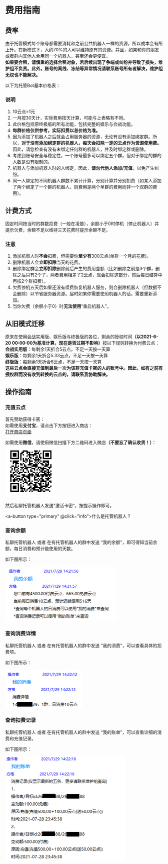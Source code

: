 # 费用指南
## 费率
由于托管模式每个账号都需要消耗和之前公共机器人一样的资源，所以成本会有所上升。在新模式下，大约70%的人可以维持原有的资费。并且，如果和你的朋友或者群内其他人合用同一个机器人，甚至还会更便宜。  
<b>如果要合租，请慎重的选择合租对象，若后续出现了争端或纠纷并导致了损失，维护组不负责。此外，账号的离线、冻结等异常情况请联系账号所有者解决，维护组无权也不能解决。</b>


以下为托管Bot基本价格表：


<template>
    <a-table :pagination=false :columns="columns" :data-source="data">
        <a slot="group_num" slot-scope="text">{{ text }}</a>
    </a-table>
</template>



### 说明
1. 10云点=1元
2. 一月按30天计，实际费用按天计算，可能与上表略有不同。
3. 此价格包括原终极版的所有功能，包括完整的娱乐与会战功能。
4. <b>每群价格仅供参考，实际扣费以总价格为准。</b>
5. 因为添加了机器人之后就会占用服务器的资源，无论有没有添加绑定群。所以，<b>对于没有添加绑定群的机器人，每天会扣除一定的云点作为资源使用费。</b>因此，请您检查有没有未绑定任何群的机器人，并及时绑定群或删除。
6. 考虑到账号安全与稳定性，一个账号最多可以绑定五个群，但对于绑定的群的人数是没有限制的。
7. 机器人与添加机器人时的人绑定，因此，<b>请勿代他人添加/充值</b>，以免产生纠纷。
8. 同一人绑定的不同机器人群数不累计计算，分别计算并分别扣费（如某人添加了两个绑定了一个群的机器人，则费用是两个单群的费用而非一个双群的费用）。

## 计费方式
固定时间按当时的群数扣费（一般在凌晨），余额小于0时停机（停止机器人）并提示欠费，余额不足以维持三天花费时提示余额不足。

### 注意
1. 添加机器人时<b>不会</b>扣费，但需要你<b>至少有</b>300云点(单群一个月的花费)。
2. 删除机器人会<b>立即扣除</b>当天的花费。
3. 删除绑定群会<b>立即扣除</b>删除前后产生的费用差额（比如删除之前是3个群，删除之后只有2个了，两者费用相差了2云点，就会扣除这部分，然后每日结算中再按2个群扣费）。
4. 欠费停机五天后如果还没有续费恢复机器人服务，则会删除机器人（但数据不会删除）以节省服务器资源。届时如果你需要使用机器人的话，需要重新添加。
5. 当你欠费（余额小于0）时<b>无法使用</b>“重启机器人”。

## 从旧模式迁移
原来在使用会战实用版、娱乐版与终极版的各位，剩余的授权时间<b>（以2021-6-20 00:00:00为基准计算，现在是否过期不影响）</b>按以下规则转换为付费云点：  
<b>会战实用版</b>：每剩余1天折合5云点，不足一天按一天算  
<b>娱乐版</b>：每剩余1天折合5.33云点，不足一天按一天算   
<b>终极版</b>：每剩余1天折合6云点，不足一天按一天算  
<b>这些云点会直接充值到最后一次为该群充值卡密的人的账号中。因此，如有之前有授权群而没有收到转换的云点的，请联系我协助解决。</b>

## 操作指南

### 充值云点
首先赞助获得卡密：   
如需使用<b>支付宝</b>，请点击下方按钮进入商店：   
<a-button type="primary">
    <a href="http://shop.xcwbot.com" target="_blank">打开商店页面</a>
</a-button>

如需使用<b>微信</b>，请使用微信扫描下方二维码进入微店<b>（不要忘了确认收货！）</b>：  
<img src="../.vuepress/public/images/hosting/shop_qrcode.png"></img>  

然后私聊托管机器人发送“激活卡密”，按提示操作即可。

<a-button type="primary" @click="info">什么是托管机器人？</a-button>

### 查询余额
私聊托管机器人 或者 在有托管机器人的群中发送 “我的余额”，即可得知当前余额，每日消费和预计能使用的天数。

<p>如下图所示：</p>

<img src="../.vuepress/public/images/hosting/my-balance.png" ></img> 

### 查询消费详情
私聊托管机器人 或者 在有托管机器人的群中发送 “我的消费”，可以查看具体的扣费项。  

<p>如下图所示：</p>

<img src="../.vuepress/public/images/hosting/my-charge-detail.png" ></img> 

### 查询扣费记录
私聊托管机器人 或者 在有托管机器人的群中发送 “我的账单”，可以查看详细的消费和充值记录。

<p>如下图所示：</p>

<img src="../.vuepress/public/images/hosting/my-bill.png" ></img> 



<script>
    const columns = [
        {
            title: '绑定的群数(个)',
            dataIndex: 'group_num',
            key: 'group_num',
            scopedSlots: { customRender: 'group_num' },
        },
        {
            title: '总价格(云点/天)',
            dataIndex: 'total_price_daily',
            key: 'total_price_daily'
        },
        {
            title: '总价格(云点/月)',
            dataIndex: 'total_price_monthly',
            key: 'total_price_monthly'
        },
        {
            title: '每群价格(云点/天)',
            dataIndex: 'per_price_daily',
            key: 'per_price_daily',
        },
        {
            title: '每群价格(云点/月)',
            dataIndex: 'per_price_monthly',
            key: 'per_price_monthly',
        },
    ];

    const data = [
        {
            key: '1',
            group_num: 0,
            total_price_daily: 4,
            total_price_monthly: 120,
            per_price_daily: '—',
            per_price_monthly: '—'
        },
        {
            key: '2',
            group_num: 1,
            total_price_daily: 6,
            total_price_monthly: 180,
            per_price_daily: 6,
            per_price_monthly: 180
        },
        {
            key: '3',
            group_num: 2,
            total_price_daily: 8,
            total_price_monthly: 240,
            per_price_daily: 4,
            per_price_monthly: 120
        },
        {
            key: '4',
            group_num: 3,
            total_price_daily: 10,
            total_price_monthly: 300,
            per_price_daily: 3.33,
            per_price_monthly: 100
        },
        {
            key: '5',
            group_num: 4,
            total_price_daily: 11.67,
            total_price_monthly: 350,
            per_price_daily: 2.92,
            per_price_monthly: 87.5
        },
        {
            key: '6',
            group_num: 5,
            total_price_daily: 13.33,
            total_price_monthly: 400,
            per_price_daily: 2.67,
            per_price_monthly: 80
        },
    ];
    import { Modal } from 'ant-design-vue';
    export default {
        data() {
            return {
                data,
                columns,
            };
        },
        methods: {
            info() {
                this.$info({
                    title: '托管机器人是哪个！！！',
                    content: h => <b><font color="red">托管机器人</font>是指您自己托管于本平台享受服务的机器人或者我提供的用于查询、处理业务的机器人（如：3367336630）。<font color="red">以下所有操作和指令 私聊任何托管机器人进行 或者 在任何托管机器人在的群聊进行 均可，有特别说明的除外（请不要私聊被冻结/离线的机器人）。</font></b>,
                    onOk() { },
                    okText: '我知道了'
                });
            },
        },
    };
</script>

